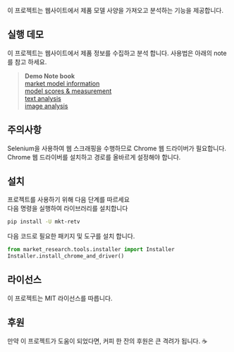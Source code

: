 이 프로젝트는 웹사이트에서 제품 모델 사양을 가져오고 분석하는 기능을 제공합니다.

## 실행 데모
이 프로젝트는 웹사이트에서 제품 정보를 수집하고 분석 합니다.
사용법은 아래의 note를 참고 하세요.
> **Demo Note book**  
> [market model information](https://colab.research.google.com/github/xikest/research_market_tv/blob/main/notebook/quickguide_market_models.ipynb)  
> [model scores & measurement](https://colab.research.google.com/github/xikest/research_market_tv/blob/main/notebook/quickguide_market_rtings.ipynb)  
> [text analysis](https://colab.research.google.com/github/xikest/research_market_tv/blob/main/notebook/quickguide_textanalysis.ipynb)  
> [image analysis](https://colab.research.google.com/github/xikest/research_market_tv/blob/main/notebook/quickguide_imganalysis.ipynb)



## 주의사항
Selenium을 사용하여 웹 스크래핑을 수행하므로 Chrome 웹 드라이버가 필요합니다.   
Chrome 웹 드라이버를 설치하고 경로를 올바르게 설정해야 합니다.

## 설치
프로젝트를 사용하기 위해 다음 단계를 따르세요  
다음 명령을 실행하여 라이브러리를 설치합니다

```bash
pip install -U mkt-retv
```

다음 코드로 필요한 패키지 및 도구를 설치 합니다.

```python
from market_research.tools.installer import Installer
Installer.install_chrome_and_driver()
```

## 라이선스
이 프로젝트는 MIT 라이선스를 따릅니다.

## 후원
만약 이 프로젝트가 도움이 되었다면, 커피 한 잔의 후원은 큰 격려가 됩니다. ☕️

